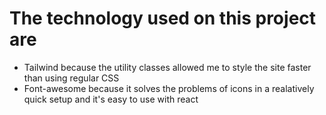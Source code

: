 # The technology used on this project are

- Tailwind because the utility classes allowed me to style the site faster than using regular CSS
- Font-awesome because it solves the problems of icons in a realatively quick setup and it's easy to use with react
